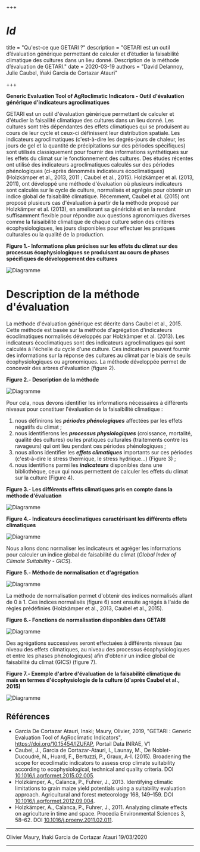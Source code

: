 +++
# $Id$
title = "Qu'est-ce que GETARI ?"
description = "GETARI est un outil d’évaluation générique permettant de calculer et d’étudier la faisabilité climatique des cultures dans un lieu donné. Description de la méthode d’évaluation de GETARI."
date = 2020-03-19
authors = "David Delannoy, Julie Caubel, Iñaki Garcia de Cortazar Atauri"

+++

**Generic Evaluation Tool of AgRoclimatic Indicators - Outil d'évaluation générique d'indicateurs agroclimatiques**

GETARI est un outil d'évaluation générique permettant de calculer et d'étudier la faisailité climatique des cultures dans un lieu donné.
Les cultures sont très dépendantes des effets climatiques qui se produisent au cours de leur cycle et ceux-ci définissent leur distribution spatiale.
Les indicateurs agroclimatiques (c'est-à-dire les degrés-jours de chaleur, les jours de gel et la quantité de précipitations sur des périodes spécifiques) sont utilisés classiquement pour fournir des informations synthétiques sur les effets du climat sur le fonctionnement des cultures. Des études récentes ont utilisé des indicateurs agroclimatiques calculés sur des périodes phénologiques (ci-après dénommés indicateurs écoclimatiques) (Holzkämper et al., 2013, 2011 ; Caubel et al., 2015). Holzkämper et al. (2013, 2011), ont développé une méthode d'évaluation où plusieurs indicateurs sont calculés sur le cycle de culture, normalisés et agrégés pour obtenir un indice global de faisabilité climatique.
Récemment, Caubel et al. (2015) ont proposé plusieurs cas d'évaluation à partir de la méthode proposé par Holzkämper et al. (2013), en améliorant sa généricité et en la rendant suffisamment flexible pour répondre aux questions agronomiques diverses comme la faisaibilité climatique de chaque culture selon des critères écophysiologiques, les jours disponibles pour effectuer les pratiques culturales ou la qualité de la production.

**Figure 1.- Informations plus précises sur les effets du climat sur des processus écophysiologiques se produisant au cours de phases spécifiques de développement des cultures**

![Diagramme](/getari/images/what-fig1.fr.png)

# Description de la méthode d'évaluation

La méthode d'évaluation générique est décrite dans Caubel et al., 2015. Cette méthode est basée sur la méthode d'agrégation d'indicateurs écoclimatiques normalisés développés par Holzkämper et al. (2013).
Les indicateurs écoclimatiques sont des indicateurs agroclimatiques qui sont calculés à l'échelle du cycle d'une culture. Ces indicateurs peuvent fournir des informations sur la réponse des cultures au climat par le biais de seuils écophysiologiques ou agronomiques. La méthode développée permet de concevoir des arbres d'évaluation (figure 2).

**Figure 2.- Description de la méthode**

![Diagramme](/getari/images/what-fig2.fr.png)

Pour cela, nous devons identifier les informations nécessaires à différents niveaux pour constituer l'évaluation de la faisaibilité climatique :

1. nous définirons les ***périodes phénologiques*** affectées par les effets négatifs du climat ;
2. nous identifierons les ***processus physiologiques*** (croissance, mortalité, qualité des cultures) ou les pratiques culturales (traitements contre les ravageurs) qui ont lieu pendant ces périodes phénologiques ;
3. nous allons identifier les ***effets climatiques*** importants sur ces périodes (c'est-à-dire le stress thermique, le stress hydrique...) (Figure 3) ;
4. nous identifions parmi les ***indicateurs*** disponibles dans une bibliothèque, ceux qui nous permettent de calculer les effets du climat sur la culture (Figure 4).

**Figure 3.- Les différents effets climatiques pris en compte dans la méthode d'évaluation**

![Diagramme](/getari/images/what-fig3.fr.png)

**Figure 4.- Indicateurs écoclimatiques caractérisant les différents effets climatiques**

![Diagramme](/getari/images/what-fig4.fr.png)

Nous allons donc normaliser les indicateurs et agréger les informations pour calculer un indice global de faisabilité du climat (*Global Index of Climate Suitability - GICS*).

**Figure 5.- Méthode de normalisation et d'agrégation**

![Diagramme](/getari/images/what-fig5.fr.png)

La méthode de normalisation permet d'obtenir des indices normalisés allant de 0 à 1. Ces indices normalisés (figure 6) sont ensuite agrégés à l'aide de règles prédéfinies (Holzkämper et al., 2013, Caubel et al., 2015).

**Figure 6.- Fonctions de normalisation disponibles dans GETARI**

![Diagramme](/getari/images/what-fig6.png)

Des agrégations successives seront effectuées à différents niveaux (au niveau des effets climatiques, au niveau des processus écophysiologiques et entre les phases phénologiques) afin d'obtenir un indice global de faisabilité du climat (GICS) (figure 7).

**Figure 7.- Exemple d'arbre d'évaluation de la faisabilité climatique du maïs en termes d'écophysiologie de la culture (d'après Caubel et al., 2015)**

![Diagramme](/getari/images/what-fig7.png)

## Références

- Garcia De Cortazar Atauri, Inaki; Maury, Olivier, 2019, "GETARI : Generic Evaluation Tool of AgRoclimatic Indicators", <https://doi.org/10.15454/IZUFAP>, Portail Data INRAE, V1
- Caubel, J., Garcia de Cortazar-Atauri, I., Launay, M., De Noblet-Ducoudré, N., Huard, F., Bertuzzi, P., Graux, A-I. (2015). Broadening the scope for ecoclimatic indicators to assess crop climate suitability according to ecophysiological, technical and quality criteria. DOI [10.1016/j.agrformet.2015.02.005](http://doi.org/10.1016/j.agrformet.2015.02.005).
- Holzkämper, A., Calanca, P., Fuhrer, J., 2013. Identifying climatic limitations to grain maize yield potentials using a suitability evaluation approach. Agricultural and forest meteorology 168, 149–159. DOI [10.1016/j.agrformet.2012.09.004](https://doi.org/10.1016/j.agrformet.2012.09.004).
- Holzkämper, A., Calanca, P., Fuhrer, J., 2011. Analyzing climate effects on agriculture in time and space. Procedia Environmental Sciences 3, 58–62. DOI [10.1016/j.proenv.2011.02.011](https://doi.org/10.1016/j.proenv.2011.02.011).

----

Olivier Maury, Iñaki Garcia de Cortazar Atauri
19/03/2020

----
